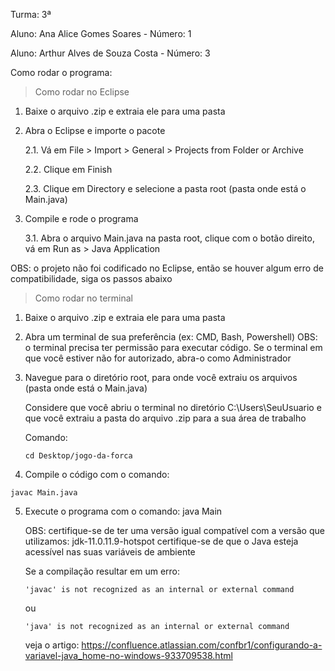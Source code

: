 Turma: 3ª

Aluno: Ana Alice Gomes Soares - Número: 1

Aluno: Arthur Alves de Souza Costa - Número: 3

Como rodar o programa:

> Como rodar no Eclipse

1. Baixe o arquivo .zip e extraia ele para uma pasta

2. Abra o Eclipse e importe o pacote

    2.1. Vá em File > Import > General > Projects from Folder or Archive
    
    2.2. Clique em Finish
    
    2.3. Clique em Directory e selecione a pasta root (pasta onde está o Main.java)

3. Compile e rode o programa

    3.1. Abra o arquivo Main.java na pasta root, clique com o botão direito, vá em Run as > Java Application

OBS: o projeto não foi codificado no Eclipse, então se houver algum erro de compatibilidade, siga os passos abaixo

> Como rodar no terminal

1. Baixe o arquivo .zip e extraia ele para uma pasta

2. Abra um terminal de sua preferência (ex: CMD, Bash, Powershell)
    OBS: o terminal precisa ter permissão para executar código. Se o terminal em que você estiver
    não for autorizado, abra-o como Administrador

3. Navegue para o diretório root, para onde você extraiu os arquivos (pasta onde está o Main.java)

    Considere que você abriu o terminal no diretório C:\Users\SeuUsuario
    e que você extraiu a pasta do arquivo .zip para a sua área de trabalho

    Comando: 
    
    ``` shell
    cd Desktop/jogo-da-forca
    ```

4. Compile o código com o comando:  

``` shell
javac Main.java
```

5. Execute o programa com o comando: java Main

    OBS: certifique-se de ter uma versão igual compatível com a versão que utilizamos: jdk-11.0.11.9-hotspot
        certifique-se de que o Java esteja acessível nas suas variáveis de ambiente

    Se a compilação resultar em um erro: 
    
    ``` shell
    'javac' is not recognized as an internal or external command
    ```
    
    ou 
    
    ``` shell
    'java' is not recognized as an internal or external command
    ```

    veja o artigo: https://confluence.atlassian.com/confbr1/configurando-a-variavel-java_home-no-windows-933709538.html
